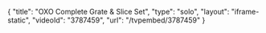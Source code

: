 {
    "title": "OXO Complete Grate & Slice Set",
    "type": "solo",
    "layout": "iframe-static",
    "videoId": "3787459",
    "url": "\/tvpembed\/3787459"
}